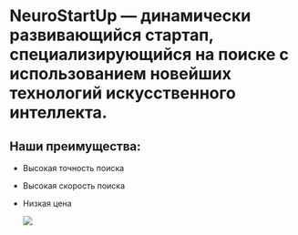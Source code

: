 # NeuroStartUp — динамически развивающийся стартап, специализирующийся на поиске с использованием новейших технологий искусственного интеллекта.

## Наши преимущества:

- Высокая точность поиска
- Высокая скорость поиска
- Низкая цена


  ![](https://github.com/netology-ds-team/git-homeworks/blob/main/1_self/logo.png)
  